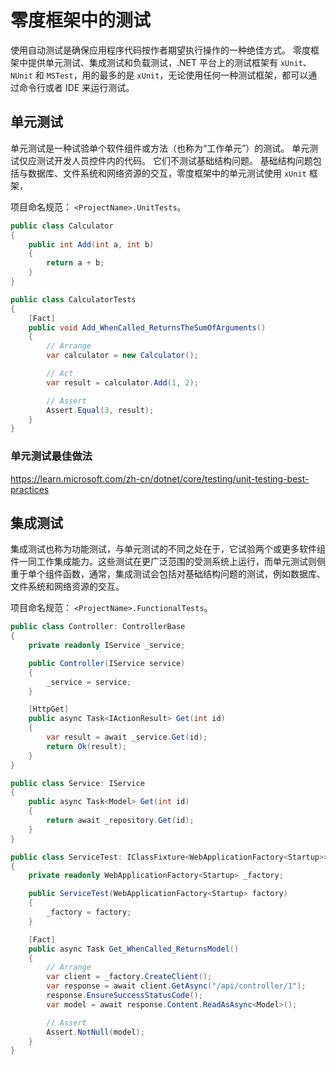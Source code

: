 # 零度框架中的测试

使用自动测试是确保应用程序代码按作者期望执行操作的一种绝佳方式。 零度框架中提供单元测试、集成测试和负载测试，.NET 平台上的测试框架有 `xUnit`、`NUnit` 和 `MSTest`，用的最多的是 `xUnit`，无论使用任何一种测试框架，都可以通过命令行或者 IDE 来运行测试。

## 单元测试

单元测试是一种试验单个软件组件或方法（也称为“工作单元”）的测试。 单元测试仅应测试开发人员控件内的代码。 它们不测试基础结构问题。 基础结构问题包括与数据库、文件系统和网络资源的交互，零度框架中的单元测试使用 `xUnit` 框架，

项目命名规范： `<ProjectName>.UnitTests`。

```csharp
public class Calculator
{
    public int Add(int a, int b)
    {
        return a + b;
    }
}

public class CalculatorTests
{
    [Fact]
    public void Add_WhenCalled_ReturnsTheSumOfArguments()
    {
        // Arrange
        var calculator = new Calculator();

        // Act
        var result = calculator.Add(1, 2);

        // Assert
        Assert.Equal(3, result);
    }
}
```

### 单元测试最佳做法

https://learn.microsoft.com/zh-cn/dotnet/core/testing/unit-testing-best-practices

## 集成测试

集成测试也称为功能测试，与单元测试的不同之处在于，它试验两个或更多软件组件一同工作集成能力。这些测试在更广泛范围的受测系统上运行，而单元测试则侧重于单个组件函数，通常，集成测试会包括对基础结构问题的测试，例如数据库、文件系统和网络资源的交互。

项目命名规范： `<ProjectName>.FunctionalTests`。

```csharp
public class Controller: ControllerBase
{
    private readonly IService _service;

    public Controller(IService service)
    {
        _service = service;
    }

    [HttpGet]
    public async Task<IActionResult> Get(int id)
    {
        var result = await _service.Get(id);
        return Ok(result);
    }
}

public class Service: IService
{
    public async Task<Model> Get(int id)
    {
        return await _repository.Get(id);
    }
}

public class ServiceTest: IClassFixture<WebApplicationFactory<Startup>>
{
    private readonly WebApplicationFactory<Startup> _factory;

    public ServiceTest(WebApplicationFactory<Startup> factory)
    {
        _factory = factory;
    }

    [Fact]
    public async Task Get_WhenCalled_ReturnsModel()
    {
        // Arrange
        var client = _factory.CreateClient();
        var response = await client.GetAsync("/api/controller/1");
        response.EnsureSuccessStatusCode();
        var model = await response.Content.ReadAsAsync<Model>();

        // Assert
        Assert.NotNull(model);
    }
}
```